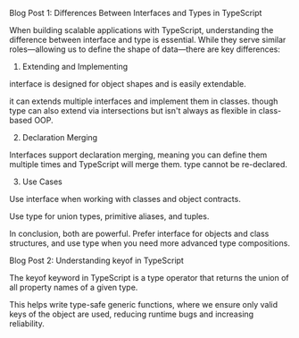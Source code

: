 Blog Post 1: Differences Between Interfaces and Types in TypeScript

When building scalable applications with TypeScript, understanding the difference between interface and type is essential. While they serve similar roles—allowing us to define the shape of data—there are key differences:

1. Extending and Implementing

interface is designed for object shapes and is easily extendable.

it can extends multiple interfaces and implement them in classes.
though type can also extend via intersections but isn't always as flexible in class-based OOP.

2. Declaration Merging

Interfaces support declaration merging, meaning you can define them multiple times and TypeScript will merge them.
type cannot be re-declared.

3. Use Cases

Use interface when working with classes and object contracts.

Use type for union types, primitive aliases, and tuples.

In conclusion, both are powerful. Prefer interface for objects and class structures, and use type when you need more advanced type compositions.



Blog Post 2: Understanding keyof in TypeScript

The keyof keyword in TypeScript is a type operator that returns the union of all property names of a given type.

This helps write type-safe generic functions, where we ensure only valid keys of the object are used, reducing runtime bugs and increasing reliability.